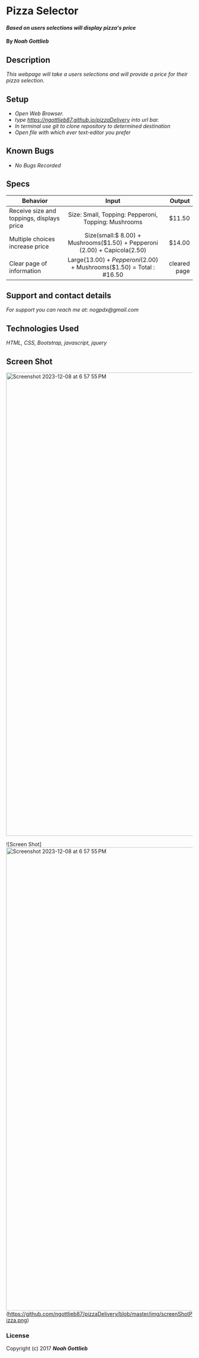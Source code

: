 # Pizza Selector

#### _Based on users selections will display pizza's price_

#### By _**Noah Gottlieb**_

## Description

_This webpage will take a users selections and will provide a price for their pizza selection._

## Setup

* _Open Web Browser._
* _type https://ngottlieb87.github.io/pizzaDelivery into url bar._
* _In terminal use git to clone repository to determined destination_
* _Open file with which ever text-editor you prefer_

## Known Bugs

* _No Bugs Recorded_

## Specs

| Behavior    |  Input        | Output |
| ------------- |:-------------:| -----:|
| Receive size and toppings, displays price| Size: Small, Topping: Pepperoni, Topping: Mushrooms |$11.50  |
|  Multiple choices increase price |  Size(small:$ 8.00) + Mushrooms($1.50) + Pepperoni (2.00) + Capicola(2.50) |  $14.00 |
| Clear page of information |  Large($13.00) + Pepperoni($2.00) + Mushrooms($1.50) = Total : #16.50 | cleared page |

## Support and contact details

_For support you can reach me at:_
_nogpdx@gmail.com_

## Technologies Used

_HTML, CSS, Bootstrap, javascript, jquery_

## Screen Shot
<img width="1249" alt="Screenshot 2023-12-08 at 6 57 55 PM" src="https://github.com/Md-MozammilAshraf/pizza-delivery-web/assets/127433098/a24fdd5e-7cd1-4f60-8d4b-e6f774f5ded4">

![Screen Shot]<img width="1249" alt="Screenshot 2023-12-08 at 6 57 55 PM" src="https://github.com/Md-MozammilAshraf/pizza-delivery-web/assets/127433098/1d5addb3-32c7-42d9-bc8e-64953555b92c">
(https://github.com/ngottlieb87/pizzaDelivery/blob/master/img/screenShotPizza.png)


### License

Copyright (c) 2017 **_Noah Gottlieb_**
